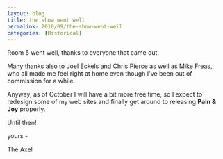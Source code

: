 ```yaml
---
layout: blog
title: the show went well
permalink: 2010/09/the-show-went-well
categories: [Historical]
---
```


<p>Room 5 went well, thanks to everyone that came out.</p>
<p>Many thanks also to Joel Eckels and Chris Pierce as well as Mike Freas, who all made me feel right at home even though I've been out of commission for a while.</p>
<p>Anyway, as of October I will have a bit more free time, so I expect to redesign some of my web sites and finally get around to releasing <b>Pain &amp; Joy</b> properly.</p>
<p>Until then!</p>
<p>yours -</p>
<p>The Axel</p>
